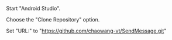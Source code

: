 Start "Android Studio".

Choose the "Clone Repository" option. 

Set "URL:" to "https://github.com/chaowang-vt/SendMessage.git"

